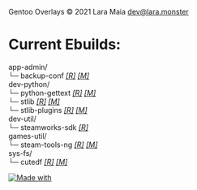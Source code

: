 Gentoo Overlays © 2021 Lara Maia [dev@lara.monster](mailto:dev@lara.monster)

# Current Ebuilds:

app-admin/  
  └─ backup-conf [_[R]_](https://github.com/calendulish/backup-conf) [_[M]_](mailto:dev@lara.monster)  
dev-python/  
  └─ python-gettext [_[R]_](https://github.com/hannosch/python-gettext) [_[M]_](mailto:hanno@hannosch.eu)  
  └─ stlib [_[R]_](https://github.com/calendulish/stlib) [_[M]_](mailto:dev@lara.monster)  
  └─ stlib-plugins [_[R]_](https://github.com/calendulish/stlib-plugins) [_[M]_](mailto:dev@lara.monster)  
dev-util/  
  └─ steamworks-sdk [_[R]_](https://partner.steamgames.com/doc/sdk)  
games-util/  
  └─ steam-tools-ng [_[R]_](https://github.com/calendulish/steam-tools-ng) [_[M]_](mailto:dev@lara.monster)  
sys-fs/  
  └─ cutedf [_[R]_](http://github.com/calendulish/cutedf) [_[M]_](mailto:dev@lara.monster)  

[![Made with](https://img.shields.io/badge/made%20with-girl%20power-f070D0.svg?longCache=true&style=for-the-badge)](http://lara.monster)
